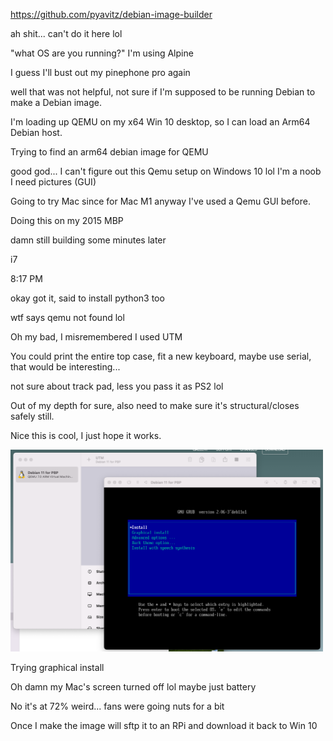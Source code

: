 https://github.com/pyavitz/debian-image-builder

ah shit... can't do it here lol

"what OS are you running?" I'm using Alpine

I guess I'll bust out my pinephone pro again

well that was not helpful, not sure if I'm supposed to be running Debian to make a Debian image.

I'm loading up QEMU on my x64 Win 10 desktop, so I can load an Arm64 Debian host.

Trying to find an arm64 debian image for QEMU

good god... I can't figure out this Qemu setup on Windows 10 lol I'm a noob I need pictures (GUI)

Going to try Mac since for Mac M1 anyway I've used a Qemu GUI before.

Doing this on my 2015 MBP

damn still building some minutes later

i7

8:17 PM

okay got it, said to install python3 too

wtf says qemu not found lol

Oh my bad, I misremembered I used UTM

You could print the entire top case, fit a new keyboard, maybe use serial, that would be interesting...

not sure about track pad, less you pass it as PS2 lol

Out of my depth for sure, also need to make sure it's structural/closes safely still.

Nice this is cool, I just hope it works.

<img src="./utm-qemu.png" width="500"/>

Trying graphical install

Oh damn my Mac's screen turned off lol maybe just battery

No it's at 72% weird... fans were going nuts for a bit

Once I make the image will sftp it to an RPi and download it back to Win 10

